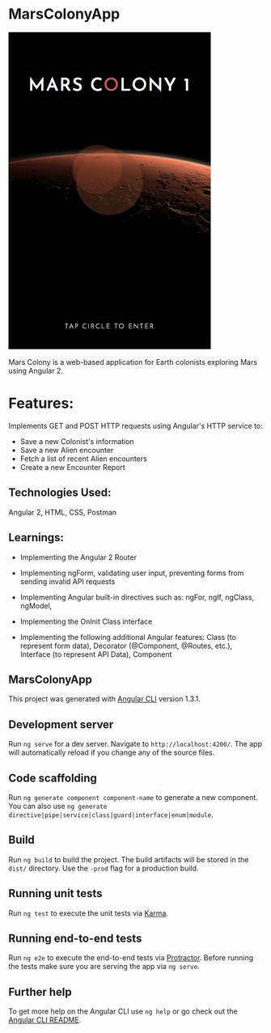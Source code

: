 # MarsColonyApp

![welcomepage](https://github.com/mariesarabia/Mars-Colony/blob/master/src/assets/images/screenshot-marscolony.png "Mars Colony Welcome Page")

Mars Colony is a web-based application for Earth colonists exploring Mars using Angular 2.

# Features:
Implements GET and POST HTTP requests using Angular's HTTP service to:
* Save a new Colonist's information
* Save a new Alien encounter
* Fetch a list of recent Alien encounters
* Create a new Encounter Report

## Technologies Used:

Angular 2, HTML, CSS, Postman

## Learnings:

* Implementing the Angular 2 Router

* Implementing ngForm, validating user input, preventing forms from sending invalid API requests

* Implementing Angular built-in directives such as:
    ngFor, ngIf, ngClass, ngModel,


* Implementing the OnInit Class interface

* Implementing the following additional Angular features:
    Class (to represent form data), Decorator (@Component, @Routes, etc.), Interface (to represent API Data), Component


## MarsColonyApp
This project was generated with [Angular CLI](https://github.com/angular/angular-cli) version 1.3.1.

## Development server

Run `ng serve` for a dev server. Navigate to `http://localhost:4200/`. The app will automatically reload if you change any of the source files.

## Code scaffolding

Run `ng generate component component-name` to generate a new component. You can also use `ng generate directive|pipe|service|class|guard|interface|enum|module`.

## Build

Run `ng build` to build the project. The build artifacts will be stored in the `dist/` directory. Use the `-prod` flag for a production build.

## Running unit tests

Run `ng test` to execute the unit tests via [Karma](https://karma-runner.github.io).

## Running end-to-end tests

Run `ng e2e` to execute the end-to-end tests via [Protractor](http://www.protractortest.org/).
Before running the tests make sure you are serving the app via `ng serve`.

## Further help

To get more help on the Angular CLI use `ng help` or go check out the [Angular CLI README](https://github.com/angular/angular-cli/blob/master/README.md).

